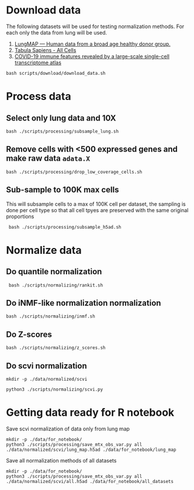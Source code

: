 # Download data

The following datasets will be used for testing normalization methods. For each only the data from lung will be used.

1. [LungMAP — Human data from a broad age healthy donor group.](https://cellxgene.cziscience.com/collections/625f6bf4-2f33-4942-962e-35243d284837)
2. [Tabula Sapiens - All Cells](https://cellxgene.cziscience.com/collections/e5f58829-1a66-40b5-a624-9046778e74f5)
2. [COVID-19 immune features revealed by a large-scale single-cell transcriptome atlas](https://cellxgene.cziscience.com/collections/0a839c4b-10d0-4d64-9272-684c49a2c8ba)


```
bash scripts/download/download_data.sh
```

# Process data

## Select only lung data and 10X

```
bash ./scripts/processing/subsample_lung.sh
```

## Remove cells with <500 expressed genes and make raw data `adata.X`

```
bash ./scripts/processing/drop_low_coverage_cells.sh  
```

## Sub-sample to 100K max cells

This will subsample cells to a max of 100K cell per dataset, the sampling is done per cell type so that all cell tpyes are preserved with the same original proportions

```
 bash ./scripts/processing/subsample_h5ad.sh
```

# Normalize data 

## Do quantile normalization

```
 bash ./scripts/normalizing/rankit.sh
```

## Do iNMF-like normalization normalization

```
bash ./scripts/normalizing/inmf.sh
```

## Do Z-scores

```
bash ./scripts/normalizing/z_scores.sh
```

## Do scvi normalization

```
mkdir -p ./data/normalized/scvi

python3 ./scripts/normalizing/scvi.py
```


# Getting data ready for R notebook


Save scvi normalization of data only from lung map

```
mkdir -p ./data/for_notebook/
python3 ./scripts/processing/save_mtx_obs_var.py all ./data/normalized/scvi/lung_map.h5ad ./data/for_notebook/lung_map
```

Save all normalization methods of all datasets

```
mkdir -p ./data/for_notebook/
python3 ./scripts/processing/save_mtx_obs_var.py all ./data/normalized/scvi/all.h5ad ./data/for_notebook/all_datasets
```


